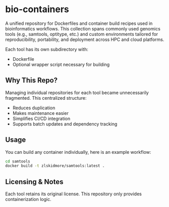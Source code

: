 # bio-containers
A unified repository for Dockerfiles and container build recipes used in bioinformatics workflows. This collection spans commonly used genomics tools (e.g., samtools, optitype, etc.) and custom environments tailored for reproducibility, portability, and deployment across HPC and cloud platforms.

Each tool has its own subdirectory with:
+ Dockerfile
+ Optional wrapper script necessary for building

## Why This Repo?
Managing individual repositories for each tool became unnecessarily fragmented. This centralized structure:
+ Reduces duplication
+ Makes maintenance easier
+ Simplifies CI/CD integration
+ Supports batch updates and dependency tracking

## Usage
You can build any container individually, here is an example workflow:
```bash
cd samtools
docker build -t zlskidmore/samtools:latest .
```

## Licensing & Notes
Each tool retains its original license. This repository only provides containerization logic.
